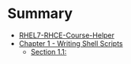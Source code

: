 # Summary

* [RHEL7-RHCE-Course-Helper](README.md)
* [Chapter 1 - Writing Shell Scripts ](chapter1/README.md)
   * [Section 1.1: ](chapter1/section1-1.md)
